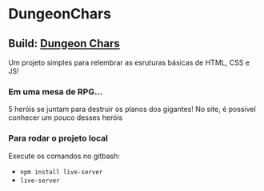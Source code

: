 # DungeonChars

## Build: [Dungeon Chars](https://wesley-moraes.github.io/DungeonChars/)

Um projeto simples para relembrar as esruturas básicas de HTML, CSS e JS!

### Em uma mesa de RPG...
5 heróis se juntam para destruir os planos dos gigantes! No site, é possível conhecer um pouco desses heróis

### Para rodar o projeto local
Execute os comandos no gitbash:

- `npm install live-server`
- `live-server`


